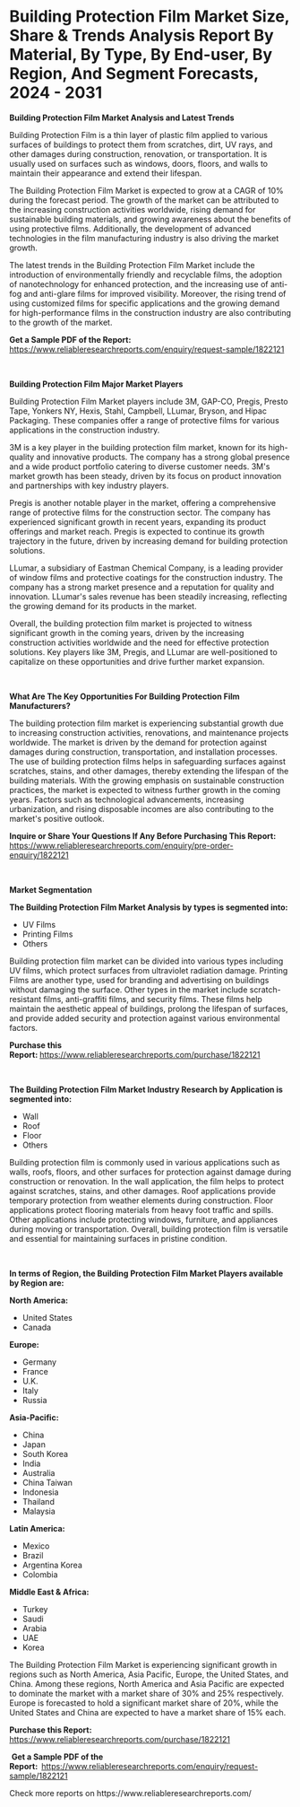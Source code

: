 <p><h1>Building Protection Film Market Size, Share & Trends Analysis Report By Material, By Type, By End-user, By Region, And Segment Forecasts, 2024 - 2031</h1></p><p><strong>Building Protection Film Market Analysis and Latest Trends</strong></p>
<p><p>Building Protection Film is a thin layer of plastic film applied to various surfaces of buildings to protect them from scratches, dirt, UV rays, and other damages during construction, renovation, or transportation. It is usually used on surfaces such as windows, doors, floors, and walls to maintain their appearance and extend their lifespan.</p><p>The Building Protection Film Market is expected to grow at a CAGR of 10% during the forecast period. The growth of the market can be attributed to the increasing construction activities worldwide, rising demand for sustainable building materials, and growing awareness about the benefits of using protective films. Additionally, the development of advanced technologies in the film manufacturing industry is also driving the market growth.</p><p>The latest trends in the Building Protection Film Market include the introduction of environmentally friendly and recyclable films, the adoption of nanotechnology for enhanced protection, and the increasing use of anti-fog and anti-glare films for improved visibility. Moreover, the rising trend of using customized films for specific applications and the growing demand for high-performance films in the construction industry are also contributing to the growth of the market.</p></p>
<p><strong>Get a Sample PDF of the Report:&nbsp;</strong> <a href="https://www.reliableresearchreports.com/enquiry/request-sample/1822121">https://www.reliableresearchreports.com/enquiry/request-sample/1822121</a></p>
<p>&nbsp;</p>
<p><strong>Building Protection Film Major Market Players</strong></p>
<p><p>Building Protection Film Market players include 3M, GAP-CO, Pregis, Presto Tape, Yonkers NY, Hexis, Stahl, Campbell, LLumar, Bryson, and Hipac Packaging. These companies offer a range of protective films for various applications in the construction industry.</p><p>3M is a key player in the building protection film market, known for its high-quality and innovative products. The company has a strong global presence and a wide product portfolio catering to diverse customer needs. 3M's market growth has been steady, driven by its focus on product innovation and partnerships with key industry players.</p><p>Pregis is another notable player in the market, offering a comprehensive range of protective films for the construction sector. The company has experienced significant growth in recent years, expanding its product offerings and market reach. Pregis is expected to continue its growth trajectory in the future, driven by increasing demand for building protection solutions.</p><p>LLumar, a subsidiary of Eastman Chemical Company, is a leading provider of window films and protective coatings for the construction industry. The company has a strong market presence and a reputation for quality and innovation. LLumar's sales revenue has been steadily increasing, reflecting the growing demand for its products in the market.</p><p>Overall, the building protection film market is projected to witness significant growth in the coming years, driven by the increasing construction activities worldwide and the need for effective protection solutions. Key players like 3M, Pregis, and LLumar are well-positioned to capitalize on these opportunities and drive further market expansion.</p></p>
<p>&nbsp;</p>
<p><strong>What Are The Key Opportunities For Building Protection Film Manufacturers?</strong></p>
<p><p>The building protection film market is experiencing substantial growth due to increasing construction activities, renovations, and maintenance projects worldwide. The market is driven by the demand for protection against damages during construction, transportation, and installation processes. The use of building protection films helps in safeguarding surfaces against scratches, stains, and other damages, thereby extending the lifespan of the building materials. With the growing emphasis on sustainable construction practices, the market is expected to witness further growth in the coming years. Factors such as technological advancements, increasing urbanization, and rising disposable incomes are also contributing to the market's positive outlook.</p></p>
<p><strong>Inquire or Share Your Questions If Any Before Purchasing This Report:</strong> <a href="https://www.reliableresearchreports.com/enquiry/pre-order-enquiry/1822121">https://www.reliableresearchreports.com/enquiry/pre-order-enquiry/1822121</a></p>
<p>&nbsp;</p>
<p><strong>Market Segmentation</strong></p>
<p><strong>The Building Protection Film Market Analysis by types is segmented into:</strong></p>
<p><ul><li>UV Films</li><li>Printing Films</li><li>Others</li></ul></p>
<p><p>Building protection film market can be divided into various types including UV films, which protect surfaces from ultraviolet radiation damage. Printing Films are another type, used for branding and advertising on buildings without damaging the surface. Other types in the market include scratch-resistant films, anti-graffiti films, and security films. These films help maintain the aesthetic appeal of buildings, prolong the lifespan of surfaces, and provide added security and protection against various environmental factors.</p></p>
<p><strong>Purchase this Report:&nbsp;</strong><a href="https://www.reliableresearchreports.com/purchase/1822121">https://www.reliableresearchreports.com/purchase/1822121</a></p>
<p>&nbsp;</p>
<p><strong>The Building Protection Film Market Industry Research by Application is segmented into:</strong></p>
<p><ul><li>Wall</li><li>Roof</li><li>Floor</li><li>Others</li></ul></p>
<p><p>Building protection film is commonly used in various applications such as walls, roofs, floors, and other surfaces for protection against damage during construction or renovation. In the wall application, the film helps to protect against scratches, stains, and other damages. Roof applications provide temporary protection from weather elements during construction. Floor applications protect flooring materials from heavy foot traffic and spills. Other applications include protecting windows, furniture, and appliances during moving or transportation. Overall, building protection film is versatile and essential for maintaining surfaces in pristine condition.</p></p>
<p>&nbsp;</p>
<p><strong>In terms of Region, the Building Protection Film Market Players available by Region are:</strong></p>
<p>
    <p> <strong> North America: </strong>
        <ul>
            <li>United States</li>
            <li>Canada</li>
        </ul>
        </p> 
    <p> <strong> Europe: </strong>
        <ul>
            <li>Germany</li>
            <li>France</li>
            <li>U.K.</li>
            <li>Italy</li>
            <li>Russia</li>
        </ul>
        </p> 
    <p> <strong> Asia-Pacific: </strong>
        <ul>
            <li>China</li>
            <li>Japan</li>
            <li>South Korea</li>
            <li>India</li>
            <li>Australia</li>
            <li>China Taiwan</li>
            <li>Indonesia</li>
            <li>Thailand</li>
            <li>Malaysia</li>
        </ul>
        </p> 
    <p> <strong> Latin America: </strong>
        <ul>
            <li>Mexico</li>
            <li>Brazil</li>
            <li>Argentina Korea</li>
            <li>Colombia</li>
        </ul>
        </p> 
    <p> <strong> Middle East & Africa: </strong>
        <ul>
            <li>Turkey</li>
            <li>Saudi</li>
            <li>Arabia</li>
            <li>UAE</li>
            <li>Korea</li>
        </ul>
    </p>
    </p>
<p><p>The Building Protection Film Market is experiencing significant growth in regions such as North America, Asia Pacific, Europe, the United States, and China. Among these regions, North America and Asia Pacific are expected to dominate the market with a market share of 30% and 25% respectively. Europe is forecasted to hold a significant market share of 20%, while the United States and China are expected to have a market share of 15% each.</p></p>
<p><strong>Purchase this Report: </strong><a href="https://www.reliableresearchreports.com/purchase/1822121">https://www.reliableresearchreports.com/purchase/1822121</a></p>
<p>&nbsp;<strong>Get a Sample PDF of the Report:&nbsp;&nbsp;</strong><a href="https://www.reliableresearchreports.com/enquiry/request-sample/1822121">https://www.reliableresearchreports.com/enquiry/request-sample/1822121</a></p>
<p><strong></strong></p>
<p>Check more reports on https://www.reliableresearchreports.com/</p>